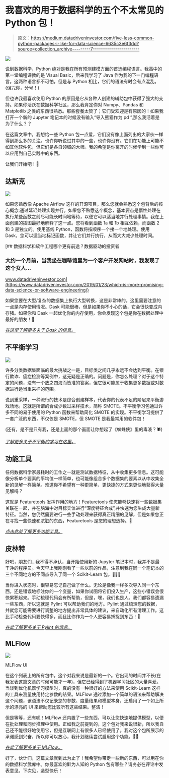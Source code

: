 # 我喜欢的用于数据科学的五个不太常见的 Python 包！

> 原文：<https://medium.datadriveninvestor.com/five-less-common-python-packages-i-like-for-data-science-6635c3e6f3dd?source=collection_archive---------7----------------------->

![](img/34585df53ed2fa1bc0e28fdcde551777.png)

说到数据科学，Python 绝对是我在所有预测建模方面的首选编程语言。我高中的第一堂编程课教的是 Visual Basic，后来我学习了 Java 作为我的下一门编程语言。这两种语言都不可怕，但是与 Python 相比，它们的语法有时会有点混乱。(诅咒你，分号！)

但也许我最喜欢使用 Python 的原因是它从各种人创建的辅助包中获得了强大的支持。如果你活跃在数据科学社区，那么我肯定你对 Numpy、Pandas 和 Matplotlib 之类的东西很熟悉。那些套餐太赞了；它们受欢迎是有原因的！如果我打开一个新的 Jupyter 笔记本的时候没有输入“导入熊猫作为 pd ”,那么我活着是为了什么？？

在这篇文章中，我想给一些 Python 包一点爱，它们没有像上面列出的大家伙一样得到那么多的关注。也许你听说过其中的一些，也许你没有。它们在功能上可能不如其他软件包，但它们是各自领域的大师。我的希望是你离开的时候学到一些你可以应用到自己实践中的东西。

让我们开始吧！🐍

## 达斯克

![](img/7dc2cd12492b09335f6a6b1d22dc0df2.png)

如果您熟悉像 Apache Airflow 这样的开源项目，那么您就会熟悉这个包背后的核心概念:通过延迟处理实现并行。如果您不熟悉这个概念，基本要点是惰性处理在执行某些函数之前尽可能长时间地等待，以便它可以适当地并行处理事情。我在上面创建的插图最好地解释了这一点。您将看到函数 1a 和 1b 相互依赖，而函数 2 和 3 是独立的。使用基线 Python，函数将按顺序一个接一个地处理。使用 Dask，您可以适当地标记函数，并让它们并行执行，从而大大减少处理时间。

[](https://www.datadriveninvestor.com/2019/01/23/which-is-more-promising-data-science-or-software-engineering/) [## 数据科学和软件工程哪个更有前途？数据驱动的投资者

### 大约一个月前，当我坐在咖啡馆里为一个客户开发网站时，我发现了这个女人…

www.datadriveninvestor.com](https://www.datadriveninvestor.com/2019/01/23/which-is-more-promising-data-science-or-software-engineering/) 

如果您要在大型/复杂的数据集上执行大型转换，这是非常棒的。这里需要注意的一点是内存使用情况。Dask 可能很棒，但是如果你不小心的话，它会很快变成内存猪。如果你和 Dask 一起优化你的内存使用，你会发现这个包是你在数据处理中最好的朋友！🏃

[*在这里了解更多关于 Dask 的信息。*](https://dask.org)

## 不平衡学习

![](img/cea90acfb5c75298c8213398e402d1a7.png)

许多分类数据集面临的最大挑战之一是，目标类之间几乎永远不会达到平衡。在银行欺诈、癌症检测等案例中，这无疑是正确的。问题是，你怎么处理？对于这个特定的问题，没有一个放之四海而皆准的答案，但它很可能属于收集更多数据或对数据进行适当重采样的范围。

说到重采样，一种流行的技术是综合创建样本，代表你的代表不足的阶层来平衡游戏场地。这就是所谓的合成少数过采样技术，简称 SMOTE。不平衡学习包通过许多不同的易于使用的 Python 函数来帮助简化 SMOTE 的实现。不平衡学习提供了一套广泛的东西，不仅仅是 SMOTE，但 SMOTE 是我最常用的软件包！

(还有，是不是只有我，还是上面的那个画面让你想起了《蜘蛛侠》里的毒液？🕷)

[*了解更多关于不平衡的学习在这里。*](https://imbalanced-learn.readthedocs.io/en/stable/)

## 功能工具

任何数据科学家最耗时的工作之一就是测试数据特征，从中收集更多信息。这可能像分析单个要素的平均值一样简单，也可能像组合多个数据集的要素以从中收集全新的见解一样简单。难道你不希望有一种更简单、更快捷的方式来更快地获得大量见解吗？

这就是 Featuretools 发挥作用的地方！Featuretools 使您能够快速将一些数据集关联在一起，并在脑海中对目标实体进行“深度特征合成”,并快速为您生成大量新特征。当然，您仍然需要进行一些手动处理来获得真正精细的见解，但是如果您正在寻找一些快速和肮脏的东西，Featuretools 是您的理想选择。🔬

[*点击此处了解更多功能工具。*](https://www.featuretools.com)

## 皮林特

好吧，朋友们…我不得不承认，当开始使用新的 Jupyter 笔记本时，我并不是最干净的程序员。今天早上我刚刚看了一些以前的作品，注意到我在同一个笔记本的三个不同地方的不同点导入了同一个 Scikit-Learn 包。🤦🏽‍♂️

当你进入状态时，很容易忘记自己做了什么。无论是像我一样多次导入同一个东西，还是错误地标注你的一个变量，如果你试图将它们投入生产，这些小错误会很快累积起来。手动梳理代码会有所帮助，但是，嘿，我们也是人。我们都容易遗漏一些东西，所以这就是 Pylint 可以帮助我们的地方。Pylint 通过梳理您的数据，并就您可能需要进行调整的地方提出非常具体的建议，来自动化所有清理工作。这比手动检查代码要快得多，而且比你作为一个人更容易捕捉到东西！🧹

[*在此了解更多关于 Pylint 的信息。*](https://www.pylint.org)

## MLFlow

![](img/4bb34ec561e2443abe27a013a4226657.png)

MLFlow UI

在这个列表上的所有包中，这个对我来说是最新的一个。它出现的时间并不长(在我发表这篇文章的时候可能才一年)，但它已经得到了机器学习社区的大量喜爱。当谈到优化机器学习模型时，真的没有一种很好的方法来使用 Scikit-Learn 这样的工具来测量使用特定参数的结果。MLFlow 通过添加一个简单的语法来帮助解决这个问题，该语法不仅记录您的参数、度量结果和模型本身，还启用了一个如上所示的漂亮的 UI 来帮助您比较所有这些结果。整洁！

但是等等，还有呢！MLFlow 还内置了一些东西，可以让您快速地提供模型，以便在批处理和同步推理中使用。正如我之前提到的，这个包对我来说很新，所以我自己还不能很好地使用它，但是互联网上有很多人已经使用了。我对这个包所展示的承诺感到兴奋，所以你可以放心，我计划继续尝试启用这个功能。👍🏽

[*在此了解更多关于 MLFlow。*](https://www.mlflow.org)

好了，伙计们，这篇文章就到此为止了！我希望你带走一些新的东西，可以用在你的数据科学武库中。你最喜欢的鲜为人知的 Python 包有哪些？请务必在评论中发表意见。下次见，造型快乐！